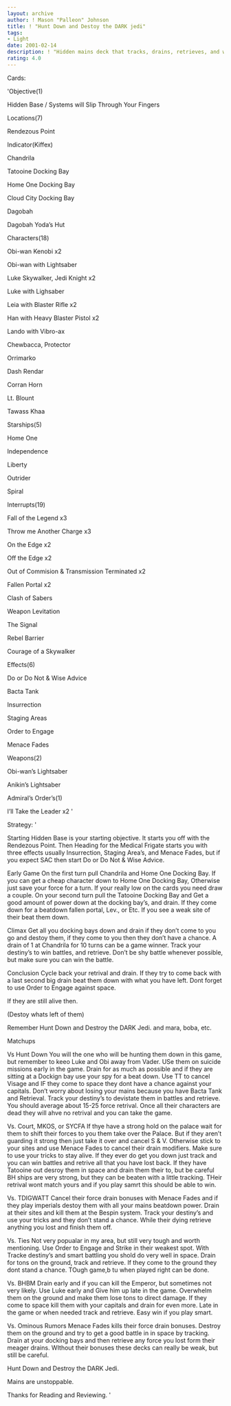 ```yaml
---
layout: archive
author: ! Mason "Palleon" Johnson
title: ! "Hunt Down and Destoy the DARK jedi"
tags:
- Light
date: 2001-02-14
description: ! "Hidden mains deck that tracks, drains, retrieves, and wins. They keep trying to hunt us down. Why not return the favor."
rating: 4.0
---
```

Cards: 

'Objective(1)


Hidden Base / Systems will Slip Through Your Fingers 


Locations(7)


Rendezous Point

Indicator(Kiffex) 

Chandrila

Tatooine Docking Bay

Home One Docking Bay

Cloud City Docking Bay

Dagobah

Dagobah Yoda’s Hut


Characters(18) 


Obi-wan Kenobi x2

Obi-wan with Lightsaber

Luke Skywalker, Jedi Knight x2

Luke with Lighsaber

Leia with Blaster Rifle x2

Han with Heavy Blaster Pistol x2 

Lando with Vibro-ax 

Chewbacca, Protector

Orrimarko

Dash Rendar

Corran Horn

Lt. Blount

Tawass Khaa


Starships(5) 


Home One

Independence

Liberty 

Outrider

Spiral



Interrupts(19)


Fall of the Legend x3

Throw me Another Charge x3

On the Edge x2

Off the Edge x2

Out of Commision & Transmission Terminated x2

Fallen Portal x2

Clash of Sabers

Weapon Levitation

The Signal

Rebel Barrier

Courage of a Skywalker


Effects(6)


Do or Do Not & Wise Advice

Bacta Tank

Insurrection 

Staging Areas

Order to Engage

Menace Fades


Weapons(2)


Obi-wan’s Lightsaber

Anikin’s Lightsaber 


Admiral’s Order’s(1)


I’ll Take the Leader x2  '

Strategy: '

Starting Hidden Base is your starting objective. It starts you off with the Rendezous Point. Then Heading for the Medical Frigate starts you with three effects usually Insurrection, Staging Area’s, and Menace Fades, but if you expect SAC then start Do or Do Not & Wise Advice. 


Early Game On the first turn pull Chandrila and Home One Docking Bay. If you can get a cheap character down to Home One Docking Bay, Otherwise just save your force for a turn. If your really low on the cards you need draw a couple. On your second turn pull the Tatooine Docking Bay and Get a good amount of power down at the docking bay’s, and drain. If they come down for a beatdown fallen portal, Lev., or Etc. If you see a weak site of their beat them down. 


Climax Get all you docking bays down and drain if they don’t come to you go and destoy them, if they come to you then they don’t have a chance. A drain of 1 at Chandrila for 10 turns can be a game winner. Track your destiny’s to win battles, and retrieve. Don’t be shy battle whenever possible, but make sure you can win the battle. 


Conclusion Cycle back your retrival and drain. If they try to come back with a last second big drain beat them down with what you have left. Dont forget to use Order to Engage against space. 

If they are still alive then.

(Destoy whats left of them)


Remember Hunt Down and Destroy the DARK Jedi. and mara, boba, etc.


Matchups


Vs Hunt Down You will the one who will be hunting them down in this game, but remember to keeo Luke and Obi away from Vader. USe them on suicide missions early in the game. Drain for as much as possible and if they are sitting at a Dockign bay use your spy for a beat down. Use TT to cancel Visage and IF they come to space they dont have a chance against your capitals. Don’t worry about losing your mains because you have Bacta Tank and Retrieval. Track your destiny’s to devistate them in battles and retrieve. You should average about 15-25 force retrival. Once all their characters are dead they will ahve no retrival and you can take the game.


Vs. Court, MKOS, or SYCFA If thye have a strong hold on the palace wait for them to shift their forces to you them take over the Palace. But if they aren’t guarding it strong then just take it over and cancel S & V. Otherwise stick to your sites and use Menace Fades to cancel their drain modifiers. Make sure to use your tricks to stay alive. If they ever do get you down just track and you can win battles and retrive all that you have lost back. If they have Tatooine out desroy them in space and drain them their to, but be careful BH ships are very strong, but they can be beaten with a little tracking. THeir retrival wont match yours and if you play samrt this should be able to win. 


Vs. TDIGWATT Cancel their force drain bonuses with Menace Fades and if they play imperials destoy them with all your mains beatdown power. Drain at their sites and kill them at the Bespin system. Track your destiny’s and use your tricks and they don’t stand a chance. While their dying retrieve anything you lost and finish them off. 


Vs. Ties Not very popualar in my area, but still very tough and worth mentioning. Use Order to Engage and Strike in their weakest spot. With Tracke destiny’s and smart battling you shold do very well in space. Drain for tons on the ground, track and retrieve. If they come to the ground they dont stand a chance. TOugh game,b tu when played right can be done. 


Vs. BHBM Drain early and if you can kill the Emperor, but sometimes not very likely. Use Luke early and Give him up late in the game. Overwhelm them on the ground and make them lose tons to direct damage. If they come to space kill them with your capitals and drain for even more. Late in the game or when needed track and retrieve. Easy win if you play smart. 


Vs. Ominous Rumors Menace Fades kills their force drain bonuses. Destroy them on the ground and try to get a good battle in in space by tracking. Drain at your docking bays and then retrieve any force you lost form their meager drains. WIthout their bonuses these decks can really be weak, but still be careful.


Hunt Down and Destroy the DARK Jedi.


Mains are unstoppable.


Thanks for Reading and Reviewing.   '